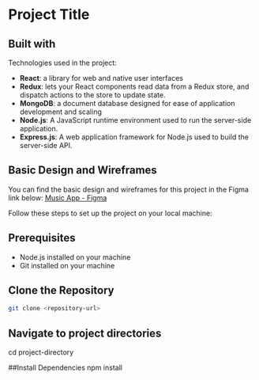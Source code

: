 # Project Title

## Built with

Technologies used in the project:

- **React**: a library for web and native user interfaces
- **Redux**: lets your React components read data from a Redux store, and dispatch actions to the store to update state.
- **MongoDB**: a document database designed for ease of application development and scaling
- **Node.js**: A JavaScript runtime environment used to run the server-side application.
- **Express.js**: A web application framework for Node.js used to build the server-side API.

## Basic Design and Wireframes
You can find the basic design and wireframes for this project in the Figma link below:
[Music App - Figma](https://www.figma.com/file/cncd5bOIgfjYWawF1Vld7E/Music-App?type=design&node-id=0%3A1&mode=design&t=Sv3zBjCZNekKpcqr-1)


Follow these steps to set up the project on your local machine:

## Prerequisites
- Node.js installed on your machine
- Git installed on your machine

## Clone the Repository
```bash
git clone <repository-url>
```

## Navigate to project directories
cd project-directory

##Install Dependencies
npm install

